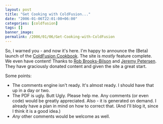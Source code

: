 ```yaml
---
layout: post
title: "Get Cooking with ColdFusion..."
date: "2006-01-06T22:01:00+06:00"
categories: [coldfusion]
tags: []
banner_image: 
permalink: /2006/01/06/Get-Cooking-with-ColdFusion
---
```


So, I warned you - and now it's here. I'm happy to announce the (Beta) launch of the <a href="http://www.coldfusioncookbook.com">ColdFusion Cookbook</a>. The site is <i>mostly</i> feature complete. We even have content! Thanks to <a href="http://www.brooks-bilson.com/blogs/rob/">Rob Brooks-Bilson</a> and <a href="http://www.petersenfam.com/jeremy/">Jeremy Petersen</a>. They have graciously donated content and given the site a great start. 

Some points:

<ul>
<li>The comments engine isn't ready. It's almost ready. I should have that up in a day or two.
<li>The PDF is ugly. Butt Ugly. Please help me. Any comments (or even code) would be greatly appreciated. Also - it is generated on demand. I already have a plan in mind on how to correct that. (And I'll blog it, since I think it is a good idea.)
<li><i>Any</i> other comments would be welcome as well.
</ul>